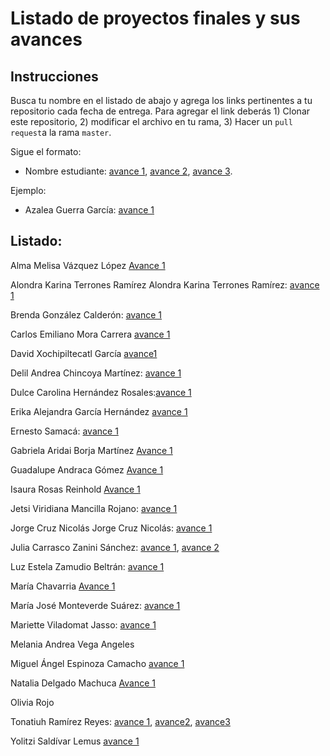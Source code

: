 # Listado de proyectos finales y sus avances

## Instrucciones

Busca tu nombre en el listado de abajo y agrega los links pertinentes a tu repositorio cada fecha de entrega. Para agregar el link deberás 1) Clonar este repositorio, 2) modificar el archivo en tu rama, 3) Hacer un `pull request`a la rama `master`.


Sigue el formato:

* Nombre estudiante: [avance 1](), [avance 2](), [avance 3]().

Ejemplo:

* Azalea Guerra García: [avance 1](https://github.com/AzaleaGuerra/ProyectoFinalBioinf2017-II/blob/master/Avance1.md)

## Listado:

Alma Melisa Vázquez López [Avance 1](https://github.com/almamelisa/ProyectoFinalBioinfo-2018-II/blob/master/Avance1_Alma_Melisa.md)

Alondra Karina Terrones Ramírez 
Alondra Karina Terrones Ramírez: [avance 1](https://github.com/AloTerrones/ProyectoFinalBioinf2018-II/blob/master/avance1proyecto.md)

Brenda González Calderón: [avance 1](https://github.com/br3nd4/ProyectoFinalBioinf2018-II/blob/master/Avance1.md)

Carlos Emiliano Mora Carrera [avance 1](https://github.com/EmilianoMora/ProyectoFinalBioinf2018-II/blob/master/avance1.md)

David Xochipiltecatl García [avance1](https://github.com/Bendxg/Proyecto-Final-Bioinf2017-II/blob/master/Avance%201.md) 

Delil Andrea Chincoya Martínez: [avance 1](https://github.com/DelilChincoya/ProyectoFinalBioinf2017-I/blob/master/Avance1_proyecto_final.md)

Dulce Carolina Hernández Rosales:[avance 1](https://github.com/heroduca/ProyectoFinalBioinf2018-II-/blob/master/DulceHernandez:Avance%201.md)

Erika Alejandra García Hernández [avance 1](https://github.com/EAlejandra/ProyectoFinalBioinf2017-II/blob/master/ProyectoFinalBioinf2018-II/ProyectoFinalBioinf2018-II.md)

Ernesto Samacá: [avance 1](https://github.com/esamacas/ProyectoFinalBioinf2018-II/blob/master/Avance1.md)

Gabriela Aridai Borja Martínez  [Avance 1](http://github.com/AridaiHari/Proyecto-Final-BioInfo-2018_II/blob/master/Avance1.md)

Guadalupe Andraca Gómez [Avance 1](https://github.com/LupitaAndraca/ProyectoFinalBioinfo/blob/master/Avance1.md)

Isaura Rosas Reinhold [Avance 1](https://github.com/IsauraRReinhold/Proyecto-trascriptoma_flores/blob/master/Avance1.md)

Jetsi Viridiana Mancilla Rojano: [avance 1](https://github.com/JetsiMancilla/ProyectoFinalBioinf2017-II/blob/master/Avance1.md)


Jorge Cruz Nicolás
Jorge Cruz Nicolás: [avance 1](https://github.com/jorgecruzn/ProyectoFinalBioinf2018-II/blob/master/avance1.md)


Julia Carrasco Zanini Sánchez: [avance 1](https://github.com/julia1512/ProyectoFinalBioinf2017-II-JCSZ/blob/master/Avance_1.md), [avance 2](https://github.com/julia1512/ProyectoFinalBioinf2017-II-JCSZ/blob/master/Avance_2.md)

Luz Estela Zamudio Beltrán: [avance 1](https://github.com/LuzZamudio/ProyectoFinalBioinf2018-II/blob/master/avance%201.md)

María Chavarria [Avance 1](https://github.com/marialadelbarrio/ProyectoFinalBioinf2017-II/blob/master/Avance_1)

María José Monteverde Suárez: [avance 1](https://github.com/MajoMonteverde/ProyectoFinalBioinf2018-II/blob/master/Primer%20avance.md)

Mariette Viladomat Jasso: [avance 1](https://github.com/Mariette-VJ/Tareas_Curso_BioInvRepro/blob/master/ProyectoFinal_Mariette/PF_Primer_Avance_Mariette.md)

Melania Andrea Vega Angeles

Miguel Ángel Espinoza Camacho [avance 1](https://github.com/mike9999999/ProyectoFinalBioinf2018-II/blob/master/PROYECTO_FINAL_MIGUEL%20ANGEL%20ESPINOZA%20CAMACHO.md)

Natalia Delgado Machuca [Avance 1](https://github.com/N-atalia/ProyectoFinalBioinf2018-II/blob/master/Trabajo%20Final%20.md)

Olivia Rojo

Tonatiuh Ramírez Reyes: [avance 1](https://github.com/tona30/Trabajo-final-2018-II/blob/master/avance%201.md), [avance2](https://github.com/tona30/Trabajo-final-2018-II/blob/master/avance2TonatiuhRR.md), [avance3](https://github.com/tona30/Trabajo-final-2018-II/blob/master/avance3_Tonatiuh.md)

Yolitzi Saldívar Lemus [avance 1](https://github.com/yolitzi/ProyectoFinalBioinf2018-II/blob/master/Avance_1.md)
